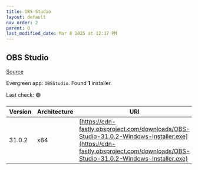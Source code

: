 ```yaml
---
title: OBS Studio
layout: default
nav_order: 2
parent: O
last_modified_date: Mar 8 2025 at 12:17 PM
---
```


## OBS Studio

[Source](https://obsproject.com/)

Evergreen app: `OBSStudio`. Found **1** installer.

Last check: 🟢

| Version | Architecture | URI                                                                                                                                                                        |
| ------- | ------------ | -------------------------------------------------------------------------------------------------------------------------------------------------------------------------- |
| 31.0.2  | x64          | [https://cdn-fastly.obsproject.com/downloads/OBS-Studio-31.0.2-Windows-Installer.exe](https://cdn-fastly.obsproject.com/downloads/OBS-Studio-31.0.2-Windows-Installer.exe) |
